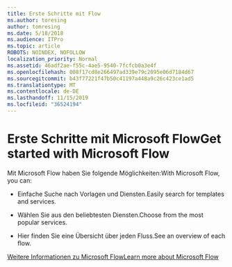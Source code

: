 ```yaml
---
title: Erste Schritte mit Flow
ms.author: toresing
author: tomresing
ms.date: 5/18/2018
ms.audience: ITPro
ms.topic: article
ROBOTS: NOINDEX, NOFOLLOW
localization_priority: Normal
ms.assetid: 46adf2ae-f55c-4ae5-9540-7fcfcb0a3e4f
ms.openlocfilehash: 008f17cd8e266497ad339e79c2095e06d7184d67
ms.sourcegitcommit: b43f77221f47b50c41197a448a9c26c423ce1ad5
ms.translationtype: MT
ms.contentlocale: de-DE
ms.lasthandoff: 11/15/2019
ms.locfileid: "36524194"
---
```

# <a name="get-started-with-microsoft-flow"></a><span data-ttu-id="4c82c-102">Erste Schritte mit Microsoft Flow</span><span class="sxs-lookup"><span data-stu-id="4c82c-102">Get started with Microsoft Flow</span></span>

<span data-ttu-id="4c82c-103">Mit Microsoft Flow haben Sie folgende Möglichkeiten:</span><span class="sxs-lookup"><span data-stu-id="4c82c-103">With Microsoft Flow, you can:</span></span>
  
- <span data-ttu-id="4c82c-104">Einfache Suche nach Vorlagen und Diensten.</span><span class="sxs-lookup"><span data-stu-id="4c82c-104">Easily search for templates and services.</span></span>
    
- <span data-ttu-id="4c82c-105">Wählen Sie aus den beliebtesten Diensten.</span><span class="sxs-lookup"><span data-stu-id="4c82c-105">Choose from the most popular services.</span></span>
    
- <span data-ttu-id="4c82c-106">Hier finden Sie eine Übersicht über jeden Fluss.</span><span class="sxs-lookup"><span data-stu-id="4c82c-106">See an overview of each flow.</span></span>
    
[<span data-ttu-id="4c82c-107">Weitere Informationen zu Microsoft Flow</span><span class="sxs-lookup"><span data-stu-id="4c82c-107">Learn more about Microsoft Flow</span></span>](https://go.microsoft.com/fwlink/?linkid=874446)
  

